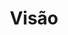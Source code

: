 ---
title: Visão
link: visao
description: A Dream Dress Noivas é uma distribuidora nacional (moçambicana) de artigos para casamentos, principalmente, noivas
icon: eye
---
